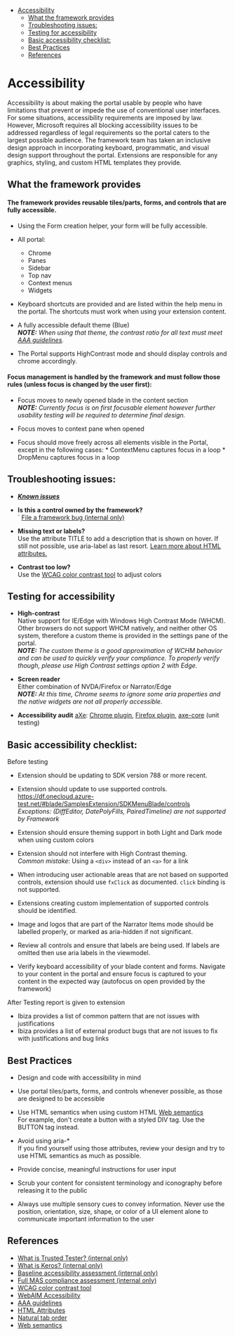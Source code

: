 * [Accessibility](#accessibility)
    * [What the framework provides](#accessibility-what-the-framework-provides)
    * [Troubleshooting issues:](#accessibility-troubleshooting-issues)
    * [Testing for accessibility](#accessibility-testing-for-accessibility)
    * [Basic accessibility checklist:](#accessibility-basic-accessibility-checklist)
    * [Best Practices](#accessibility-best-practices)
    * [References](#accessibility-references)


<a name="accessibility"></a>
# Accessibility

Accessibility is about making the portal usable by people who have limitations that prevent or impede the use of conventional user interfaces. For some situations, accessibility requirements are imposed by law. However, Microsoft requires all blocking accessibility issues to be addressed regardless of legal requirements so the portal caters to the largest possible audience. The framework team has taken an inclusive design approach in incorporating keyboard, programmatic, and visual design support throughout the portal. Extensions are responsible for any graphics, styling, and custom HTML templates they provide.


<a name="accessibility-what-the-framework-provides"></a>
## What the framework provides


<a name="accessibility-what-the-framework-provides-the-framework-provides-reusable-tiles-parts-forms-and-controls-that-are-fully-accessible"></a>
#### The framework provides reusable  tiles/parts, forms, and controls that are fully accessible.
* Using the Form creation helper, your form will be fully accessible.

* All portal:
  * Chrome
  * Panes
  * Sidebar
  * Top nav
  * Context menus
  * Widgets

* Keyboard shortcuts are provided and are listed within the help menu in the portal. The shortcuts must work when using your extension content.

* A fully accessible default theme (Blue)  
  _**NOTE:** When using that theme, the contrast ratio for all text must meet <a href="http://www.interactiveaccessibility.com/web-accessibility-guidelines">AAA guidelines</a>._

* The Portal supports HighContrast mode and should display controls and chrome accordingly.

<a name="accessibility-what-the-framework-provides-focus-management-is-handled-by-the-framework-and-must-follow-those-rules-unless-focus-is-changed-by-the-user-first"></a>
#### Focus management is handled by the framework and must follow those rules (unless focus is changed by the user first):
* Focus moves to newly opened blade in the content section  
	   _**NOTE:** Currently focus is on first focusable element however further usability testing will be required to determine final design._ 

* Focus moves to context pane when opened

* Focus should move freely across all elements visible in the Portal, except in the following cases:
		* ContextMenu captures focus in a loop
		* DropMenu captures focus in a loop


<a name="accessibility-troubleshooting-issues"></a>
## Troubleshooting issues:
- <a href="http://vstfrd:8080/Azure/RD/_workitems#path=Shared+Queries%2FAUX%2FIbiza%2FAccessibility%2FIbiza+Accessibility+-+Triaged+Active&_a=query">***Known issues*** </a> 

- **Is this a control owned by the framework?**   
	`	<a href="http://aka.ms/portalfx/accessibility/bug">File a framework bug (internal only)</a>
- **Missing text or labels?**   
	Use the attribute TITLE to add a description that is shown on hover. If still not possible, use aria-label as last resort. <a href="http://www.w3schools.com/html/html_attributes.asp">Learn more about HTML attributes.</a>

- **Contrast too low?**   
    Use the <a href="http://leaverou.github.io/contrast-ratio/">WCAG color contrast tool</a> to adjust colors

<a name="accessibility-testing-for-accessibility"></a>
## Testing for accessibility

* **High-contrast**  
  Native support for IE/Edge with Windows High Contrast Mode (WHCM).
  Other browsers do not support WHCM natively, and neither other OS system, therefore a custom theme is provided in the settings pane of the portal.  
	_**NOTE:** The custom theme is a good approximation of WCHM behavior and can be used to quickly verify your compliance. To properly verify though, please use High Contrast settings option 2 with Edge._

* **Screen reader**  
  Either combination of NVDA/Firefox or Narrator/Edge  
	_**NOTE:** At this time, Chrome seems to ignore some aria properties and the native widgets are not all properly accessible._

* **Accessibility audit**
  <a href="http://www.deque.com/products/axe/">aXe</a>: <a href="http://bitly.com/aXe-Chrome">Chrome plugin</a>, <a href="http://bit.ly/aXe-Firefox">Firefox plugin</a>, <a href="https://github.com/dequelabs/axe-core">axe-core</a> (unit testing)


<a name="accessibility-basic-accessibility-checklist"></a>
## Basic accessibility checklist:
Before testing

- Extension should be updating to SDK version 788 or more recent.  

- Extension should update to use supported controls.  
https://df.onecloud.azure-test.net/#blade/SamplesExtension/SDKMenuBlade/controls  
*Exceptions: (DiffEditor, DatePolyFills, PairedTimeline) are not supported by Framework* 	

- Extension should ensure theming support in both Light and Dark mode when using custom colors

- Extension should not interfere with High Contrast theming.  
	*Common mistake*: Using a `<div>` instead of an `<a>` for a link

- When introducing user actionable areas that are not based on supported controls, extension should use `fxClick` as documented. `click` binding is not supported.

- Extensions creating custom implementation of supported controls should be identified.

- Image and logos that are part of the Narrator Items mode should be labelled properly, or marked as aria-hidden if not significant.

- Review all controls and ensure that labels are being used. If labels are omitted then use aria labels in the viewmodel.

- Verify keyboard accessibility of your blade content and forms. Navigate to your content in the portal and ensure focus is captured to your content in the expected way (autofocus on open provided by the framework)  


After Testing report is given to extension
- Ibiza provides a list of common pattern that are not issues with justifications
- Ibiza provides a list of external product bugs that are not issues to fix with justifications and bug links

<a name="accessibility-best-practices"></a>
## Best Practices
* Design and code with accessibility in mind  

* Use portal tiles/parts, forms, and controls whenever possible, as those are designed to be accessible  

* Use HTML semantics when using custom HTML <a href="http://www.w3schools.com/html/html5_semantic_elements.asp">Web semantics</a>  
	For example, don't create a button with a styled DIV tag. Use the BUTTON tag instead.

* Avoid using aria-*   
	If you find yourself using those attributes, review your design and try to use HTML semantics as much as possible.


* Provide concise, meaningful instructions for user input

* Scrub your content for consistent terminology and iconography before releasing it to the public

* Always use multiple sensory cues to convey information. Never use the position, orientation, size, shape, or color  of a UI element alone to communicate important information to the user

<a name="accessibility-references"></a>
## References

* <a href="https://www.1eswiki.com/wiki/Trusted_Tester_with_Keros#What_is_Trusted_Tester.3F">What is Trusted Tester? (internal only)</a>  
* <a href="https://www.1eswiki.com/wiki/Trusted_Tester_with_Keros#What_is_Keros.3F">What is Keros? (internal only)</a>
* <a href="https://www.1eswiki.com/wiki/Trusted_Tester_with_Keros#What_is_Keros.3F">Baseline accessibility assessment (internal only)</a> 
* <a href="https://www.1eswiki.com/wiki/Trusted_Tester_with_Keros#Full_MAS_compliance_assessment">Full MAS compliance assessment (internal only)</a> 
* <a href="http://leaverou.github.io/contrast-ratio/">WCAG color contrast tool</a>
* <a href="http://webaim.org/articles/">WebAIM Accessibility</a> 
* <a href="http://www.interactiveaccessibility.com/web-accessibility-guidelines">AAA guidelines</a>
* <a href="http://www.w3schools.com/html/html_attributes.asp">HTML Attributes</a>
* <a href="https://www.paciellogroup.com/blog/2014/08/using-the-tabindex-attribute/">Natural tab order</a>
* <a href="http://www.w3schools.com/html/html5_semantic_elements.asp">Web semantics</a> 
